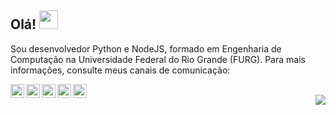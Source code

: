 ## Olá! <img src="https://raw.githubusercontent.com/iampavangandhi/iampavangandhi/master/gifs/Hi.gif" width="30px"></h2>
Sou desenvolvedor Python e NodeJS, formado em Engenharia de Computação na Universidade Federal do Rio Grande (FURG). Para mais informações, consulte meus canais de comunicação:

<a href="https://www.linkedin.com/in/brunohjs/">
  <img align="left" alt="Bruno's Linkdein" width="22px" src="https://cdn.jsdelivr.net/npm/simple-icons@v3/icons/linkedin.svg" />
</a>
<a href="https://github.com/brunohjs">
  <img align="left" alt="Bruno's Github" width="22px" src="https://cdn.jsdelivr.net/npm/simple-icons@v3/icons/github.svg" />
</a>
<a href="mailto:brunohjs@gmail.com">
  <img align="left" alt="Bruno's Gmail" width="22px" src="https://cdn.jsdelivr.net/npm/simple-icons@v3/icons/gmail.svg" />
</a>
<a href="https://www.instagram.com/obrunojusto/">
  <img align="left" alt="Ajay's Kaggle" width="22px" src="https://cdn.jsdelivr.net/npm/simple-icons@3.1.0/icons/instagram.svg" />
</a>
<a href="https://www.facebook.com/brunohenrique.justo">
  <img align="left" alt="Ajay's Kaggle" width="22px" src="https://cdn.jsdelivr.net/npm/simple-icons@3.1.0/icons/facebook.svg" />
</a>
<br />

<img align='right' src="https://github-readme-stats.vercel.app/api?username=brunohjs&show_icons=true">
